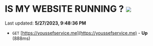 # IS MY WEBSITE RUNNING ? [![](https://img.shields.io/static/v1?label=Sponsor&message=%E2%9D%A4&logo=GitHub&color=%23fe8e86)](https://github.com/sponsors/<username>)

Last updated: **5/27/2023, 9:48:36 PM**

- `GET` [https://youssefservice.me](https://youssefservice.me) - **Up** (888ms)
